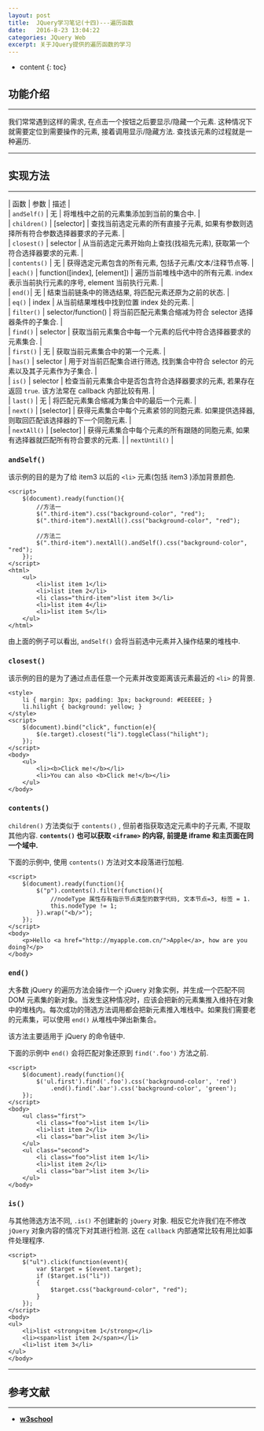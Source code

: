 ```yaml
---
layout: post
title:  JQuery学习笔记(十四)---遍历函数
date:   2016-8-23 13:04:22
categories: JQuery Web
excerpt: 关于JQuery提供的遍历函数的学习
---
```


* content
{: toc}

## 功能介绍

---

我们常常遇到这样的需求, 在点击一个按钮之后要显示/隐藏一个元素. 这种情况下就需要定位到需要操作的元素, 接着调用显示/隐藏方法. 查找该元素的过程就是一种遍历.

---

## 实现方法

---

| 函数 | 参数 | 描述 |   
| `andSelf()` | 无 | 将堆栈中之前的元素集添加到当前的集合中. |   
| `children()` | [selector] | 查找当前选定元素的所有直接子元素, 如果有参数则选择所有符合参数选择器要求的子元素. |   
| `closest()` | selector | 从当前选定元素开始向上查找(找祖先元素), 获取第一个符合选择器要求的元素. |   
| `contents()` | 无 | 获得选定元素包含的所有元素, 包括子元素/文本/注释节点等. |   
| `each()` | function([index], [element]) | 遍历当前堆栈中选中的所有元素. index 表示当前执行元素的序号, element 当前执行元素. |   
| `end()`| 无 | 结束当前链条中的筛选结果, 将匹配元素还原为之前的状态. |   
| `eq()` | index | 从当前结果堆栈中找到位置 index 处的元素. |   
| `filter()` | selector/function() | 将当前匹配元素集合缩减为符合 selector 选择器条件的子集合. |   
| `find()` | selector | 获取当前元素集合中每一个元素的后代中符合选择器要求的元素集合. |    
| `first()` | 无 | 获取当前元素集合中的第一个元素. |   
| `has()` | selector | 用于对当前匹配集合进行筛选, 找到集合中符合 selector 的元素以及其子元素作为子集合. |   
| `is()` | selector | 检查当前元素集合中是否包含符合选择器要求的元素, 若果存在返回 `true`. 该方法常在 callback 内部比较有用. |   
| `last()` | 无 | 将匹配元素集合缩减为集合中的最后一个元素. |   
| `next()` | [selector] | 获得元素集合中每个元素紧邻的同胞元素. 如果提供选择器, 则取回匹配该选择器的下一个同胞元素. |   
| `nextAll()` | [selector] | 获得元素集合中每个元素的所有跟随的同胞元素, 如果有选择器就匹配所有符合要求的元素. |
| `nextUntil()` | 

### `andSelf()`

该示例的目的是为了给 item3 以后的 `<li>` 元素(包括 item3 )添加背景颜色.

```jquery
<script>
	$(document).ready(function(){
		//方法一
		$(".third-item").css("background-color", "red");
		$(".third-item").nextAll().css("background-color", "red");

		//方法二
		$(".third-item").nextAll().andSelf().css("background-color", "red");
	});
</script>
<html>
	<ul>
		<li>list item 1</li>
		<li>list item 2</li>
		<li class="third-item">list item 3</li>
		<li>list item 4</li>
		<li>list item 5</li>
	</ul>
</html>
```

由上面的例子可以看出, `andSelf()` 会将当前选中元素并入操作结果的堆栈中.

### `closest()`

该示例的目的是为了通过点击任意一个元素并改变距离该元素最近的 `<li>` 的背景.

```jQuery
<style>
	li { margin: 3px; padding: 3px; background: #EEEEEE; }
	li.hilight { background: yellow; }
</style>
<script>
	$(document).bind("click", function(e){
		$(e.target).closest("li").toggleClass("hilight");
	});
</script>
<body>
	<ul>
		<li><b>Click me!</b></li>
		<li>You can also <b>Click me!</b></li>
	</ul>
</body>
```

### `contents()`

`children()` 方法类似于 `contents()` , 但前者指获取选定元素中的子元素, 不提取其他内容. **`contents()` 也可以获取 `<iframe>` 的内容, 前提是 iframe 和主页面在同一个域中.**

下面的示例中, 使用 `contents()` 方法对文本段落进行加粗.

```jQuery
<script>
	$(document).ready(function(){
		$("p").contents().filter(function(){
			//nodeType 属性存有指示节点类型的数字代码, 文本节点=3, 标签 = 1.
			this.nodeType != 1;
		}).wrap("<b/>");
	});
</script>
<body>
	<p>Hello <a href="http://myapple.com.cn/">Apple</a>, how are you doing?</p>
</body>
```

### `end()`

大多数 jQuery 的遍历方法会操作一个 jQuery 对象实例，并生成一个匹配不同 DOM 元素集的新对象。当发生这种情况时，应该会把新的元素集推入维持在对象中的堆栈内。每次成功的筛选方法调用都会把新元素推入堆栈中。如果我们需要老的元素集，可以使用 `end()` 从堆栈中弹出新集合。

该方法主要适用于 jQuery 的命令链中.

下面的示例中 `end()` 会将匹配对象还原到 `find('.foo')` 方法之前.

``` jQuery
<script>
	$(document).ready(function(){
		$('ul.first').find('.foo').css('background-color', 'red')
			.end().find('.bar').css('background-color', 'green');
	});
</script>
<body>
	<ul class="first">
		<li class="foo">list item 1</li>
		<li>list item 2</li>
		<li class="bar">list item 3</li>
	</ul>
	<ul class="second">
		<li class="foo">list item 1</li>
		<li>list item 2</li>
		<li class="bar">list item 3</li>
	</ul>
</body>
```

### `is()`

与其他筛选方法不同, `.is()` 不创建新的 `jQuery` 对象. 相反它允许我们在不修改 `jQuery` 对象内容的情况下对其进行检测. 这在 `callback` 内部通常比较有用比如事件处理程序.

```jQuery
<script>
	$("ul").click(function(event){
		var $target = $(event.target);
		if ($target.is("li"))
		{
			$target.css("background-color", "red");
		}
	});
</script>
<body>
<ul>
	<li>list <strong>item 1</strong></li>
	<li><span>list item 2</span></li>
	<li>list item 3</li>
</ul>
</body>
```

---

## 参考文献

---

* **[w3school](http://www.w3school.com.cn/jquery/jquery_ref_traversing.asp)**
